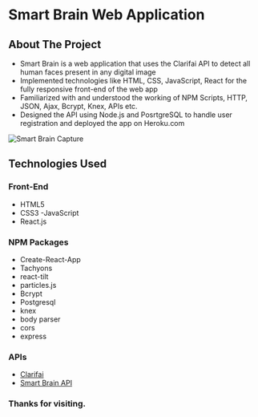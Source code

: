 # Smart Brain Web Application

<!-- ABOUT THE PROJECT -->
## About The Project

- Smart Brain is a web application that uses the Clarifai API to detect all human faces present in any digital image <br>
- Implemented technologies like HTML, CSS, JavaScript, React for the fully responsive front-end of the web app <br>
- Familiarized with and understood the working of NPM Scripts, HTTP, JSON, Ajax, Bcrypt, Knex, APIs etc. <br>
- Designed the API using Node.js and PosrtgreSQL to handle user registration and deployed the app on Heroku.com <br>

![Smart Brain Capture](https://imgur.com/3SGGC2I.jpg)


## Technologies Used

### Front-End
- HTML5
- CSS3
-JavaScript
 - React.js

### NPM Packages
- Create-React-App
- Tachyons
- react-tilt
- particles.js
- Bcrypt
- Postgresql
- knex
- body parser
- cors
- express

### APIs
- [Clarifai](https://www.clarifai.com/)
- [Smart Brain API](https://github.com/sahil23yo/Web-App-API)

### Thanks for visiting.
